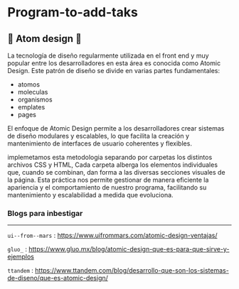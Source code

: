 <h1>Program-to-add-taks</h1>

<h2> 💼 Atom design 💼 </h2>
<p>La tecnología de diseño regularmente utilizada en el front end y muy popular entre los desarrolladores en esta área es conocida como Atomic Design. Este patrón de diseño se divide en varias partes fundamentales: </p>

+ atomos
+ moleculas
+ organismos
+ emplates
+ pages

<p> El enfoque de Atomic Design permite a los desarrolladores crear sistemas de diseño modulares y escalables, lo que facilita la creación y mantenimiento de interfaces de usuario coherentes y flexibles. </p>

<p>implemetamos esta metodologia separando por carpetas los distintos archivos CSS y HTML, Cada carpeta alberga los elementos individuales que, cuando se combinan, dan forma a las diversas secciones visuales de la página. Esta práctica nos permite gestionar de manera eficiente la apariencia y el comportamiento de nuestro programa, facilitando su mantenimiento y escalabilidad a medida que evoluciona.</p>

<h3>Blogs para inbestigar</h3>

---
`ui--from--mars` : <https://www.uifrommars.com/atomic-design-ventajas/>

`gluo_` : <https://www.gluo.mx/blog/atomic-design-que-es-para-que-sirve-y-ejemplos>

`ttandem` : <https://www.ttandem.com/blog/desarrollo-que-son-los-sistemas-de-diseno/que-es-atomic-design/>